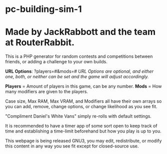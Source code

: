 # pc-building-sim-1
# Made by JackRabbott and the team at RouterRabbit.

This is a PHP generator for random contests and competitions between friends, or adding a challenge to your own builds.

**URL Options**: ?players=#&mods=# *URL Options are optional, and either one, both, or neither can be set and the game will adjust accordingly.*

**Players** = Amount of players in this game, can be any number.
**Mods** = How many modifiers are given to the players.


Case size, Max RAM, Max VRAM, and Modifiers all have their own arrays so you can add, remove, change options, or change likelihood as you see fit. 

"Compliment Daniel's White Vans" simply re-rolls with default settings.

It is recommended to have a timer app of some sort open to keep track of time and establishing a time-limit beforehand but how you play is up to you.

This webpage is being released GNU3, you may edit, redistribute, or modify this content in any way you see fit except for closed-source use. 
